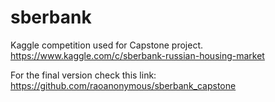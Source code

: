 # sberbank
Kaggle competition used for Capstone project. https://www.kaggle.com/c/sberbank-russian-housing-market

For the final version check this link: https://github.com/raoanonymous/sberbank_capstone
